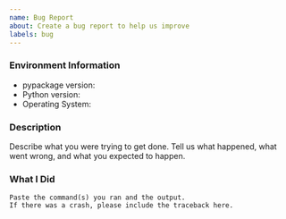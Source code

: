```yaml
---
name: Bug Report
about: Create a bug report to help us improve
labels: bug
---
```


<!-- Please search existing issues to avoid creating duplicates. -->

### Environment Information

-   pypackage version:
-   Python version:
-   Operating System:

### Description

Describe what you were trying to get done.
Tell us what happened, what went wrong, and what you expected to happen.

### What I Did

```
Paste the command(s) you ran and the output.
If there was a crash, please include the traceback here.
```
